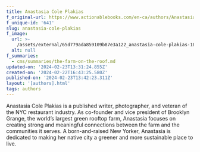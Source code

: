 ```yaml
---
title: Anastasia Cole Plakias
f_original-url: https://www.actionablebooks.com/en-ca/authors/Anastasia-Cole-Plakias/
f_unique-id: '641'
slug: anastasia-cole-plakias
f_image:
  url: >-
    /assets/external/65d779ada859109b87e3a122_anastasia-cole-plakias-180x220.jpeg
  alt: null
f_summaries:
  - cms/summaries/the-farm-on-the-roof.md
updated-on: '2024-02-23T13:31:24.855Z'
created-on: '2024-02-22T16:43:25.580Z'
published-on: '2024-02-23T13:42:23.311Z'
layout: '[authors].html'
tags: authors
---
```


Anastasia Cole Plakias is a published writer, photographer, and veteran of the NYC restaurant industry. As co-founder and vice president of Brooklyn Grange, the world’s largest green rooftop farm, Anastasia focuses on creating strong and meaningful connections between the farm and the communities it serves. A born-and-raised New Yorker, Anastasia is dedicated to making her native city a greener and more sustainable place to live.
